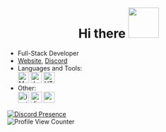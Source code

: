 <h1 align="center">Hi there <img src="https://media.tenor.com/images/17fcbd0ce85dccfae8b03f4b2b06fc97/tenor.gif" height="69px"></h1>

<ul>
  <li>Full-Stack Developer</li>
  <li><a target="_blank" href="https://eleven011.xyz">Website</a>, <a target="_blank" href="https://discord.gg/roxybotlist">Discord</a></li>
  <li>Languages and Tools:</li>
  <a target="_blank" href="https://www.mongodb.com/"><img height="25px" src="https://cdn.naturalbot.xyz/mongodb-original-wordmark.svg" title="MongoDB"></a> <a target="_blank" href="https://developer.mozilla.org/en-US/docs/Web/JavaScript"><img height="25px" src="https://upload.wikimedia.org/wikipedia/commons/thumb/9/99/Unofficial_JavaScript_logo_2.svg/2048px-Unofficial_JavaScript_logo_2.svg.png" title="JavaScript"></a> <a target="_blank" href="https://www.w3.org/html/"><img height="25px" src="https://upload.wikimedia.org/wikipedia/commons/thumb/6/61/HTML5_logo_and_wordmark.svg/512px-HTML5_logo_and_wordmark.svg.png" title="HTML"></a> 
  <li>Other:</li>
  <a target="_blank" href="https://www.instagram.com/eysahh3/"><img height="25px" src="https://upload.wikimedia.org/wikipedia/commons/thumb/e/e7/Instagram_logo_2016.svg/768px-Instagram_logo_2016.svg.png" title="instagram"></a> <a target="_blank" href="https://discord.com/users/906634054311481364"><img height="25px" src="https://discord.com/assets/f9bb9c4af2b9c32a2c5ee0014661546d.png" title="discord"></a> <a target="_blank" href="https://open.spotify.com/user/c327qem5483mgn4neuricnk5e"><img height="25px" src="https://upload.wikimedia.org/wikipedia/commons/thumb/1/19/Spotify_logo_without_text.svg/1024px-Spotify_logo_without_text.svg.png" title="spotify"></a>
</ul>

[![Discord Presence](https://lanyard.cnrad.dev/api/906634054311481364)](https://discord.com/users/906634054311481364)
<br>
![Profile View Counter](https://komarev.com/ghpvc/?username=eleventhe)
